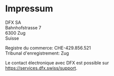 # Impressum

DFX SA  
Bahnhofstrasse 7  
6300 Zug  
Suisse

Registre du commerce: CHE-429.856.521  
Tribunal d'enregistrement: Zug
  
Le contact électronique avec DFX est possible sur https://services.dfx.swiss/support.
